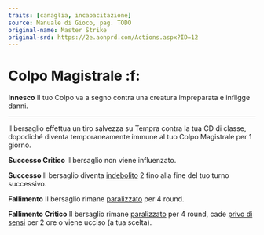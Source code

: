 ```yaml
---
traits: [canaglia, incapacitazione]
source: Manuale di Gioco, pag. TODO
original-name: Master Strike
original-srd: https://2e.aonprd.com/Actions.aspx?ID=12
---
```


# Colpo Magistrale :f:

**Innesco** Il tuo Colpo va a segno contra una creatura impreparata e infligge
danni.

---

Il bersaglio effettua un tiro salvezza su Tempra contra la tua CD di classe,
dopodiché diventa temporaneamente immune al tuo Colpo Magistrale per 1 giorno.

**Successo Critico** Il bersaglio non viene influenzato.

**Successo** Il bersaglio diventa [indebolito](/condizioni/indebolito) 2 fino
alla fine del tuo turno successivo.

**Fallimento** Il bersaglio rimane [paralizzato](/condizioni/paralizzato) per 4
round.

**Fallimento Critico** Il bersaglio rimane
[paralizzato](/condizioni/paralizzato) per 4 round, cade
[privo di sensi](/condizioni/privo-di-sensi) per 2 ore o viene ucciso (a tua
scelta).
